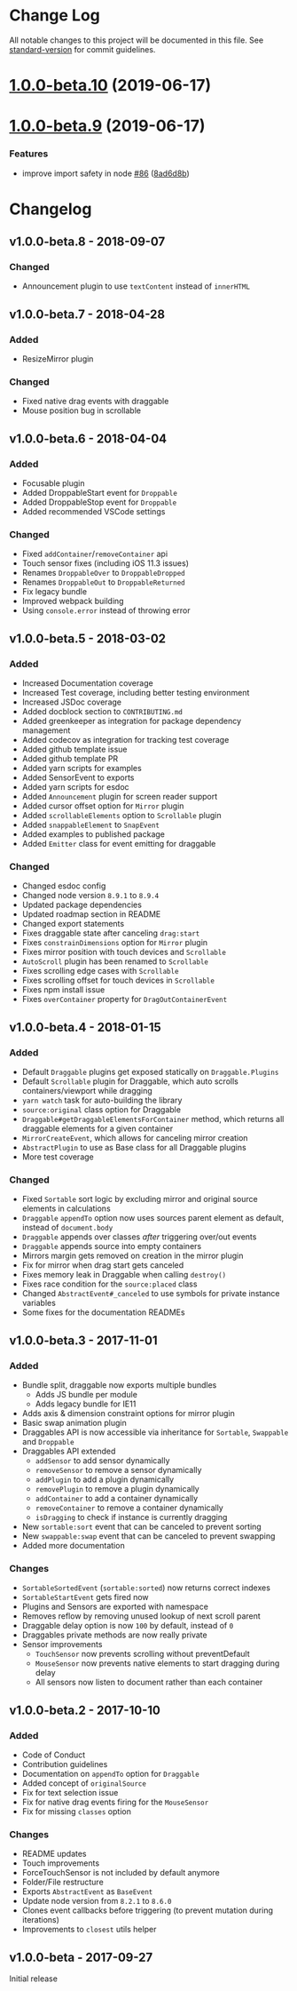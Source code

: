 # Change Log

All notable changes to this project will be documented in this file. See [standard-version](https://github.com/conventional-changelog/standard-version) for commit guidelines.

<a name="1.0.0-beta.10"></a>
# [1.0.0-beta.10](https://github.com/hikerpig/draggable/compare/v1.0.0-beta.9...v1.0.0-beta.10) (2019-06-17)



<a name="1.0.0-beta.9"></a>
# [1.0.0-beta.9](https://github.com/hikerpig/draggable/compare/v1.0.0-beta.8...v1.0.0-beta.9) (2019-06-17)


### Features

* improve import safety in node [#86](https://github.com/hikerpig/draggable/issues/86) ([8ad6d8b](https://github.com/hikerpig/draggable/commit/8ad6d8b))



# Changelog

## v1.0.0-beta.8 - 2018-09-07

### Changed

- Announcement plugin to use `textContent` instead of `innerHTML`

## v1.0.0-beta.7 - 2018-04-28

### Added

- ResizeMirror plugin

### Changed

- Fixed native drag events with draggable
- Mouse position bug in scrollable

## v1.0.0-beta.6 - 2018-04-04

### Added

- Focusable plugin
- Added DroppableStart event for `Droppable`
- Added DroppableStop event for `Droppable`
- Added recommended VSCode settings

### Changed

- Fixed `addContainer`/`removeContainer` api
- Touch sensor fixes (including iOS 11.3 issues)
- Renames `DroppableOver` to `DroppableDropped`
- Renames `DroppableOut` to `DroppableReturned`
- Fix legacy bundle
- Improved webpack building
- Using `console.error` instead of throwing error

## v1.0.0-beta.5 - 2018-03-02

### Added

- Increased Documentation coverage
- Increased Test coverage, including better testing environment
- Increased JSDoc coverage
- Added docblock section to `CONTRIBUTING.md`
- Added greenkeeper as integration for package dependency management
- Added codecov as integration for tracking test coverage
- Added github template issue
- Added github template PR
- Added yarn scripts for examples
- Added SensorEvent to exports
- Added yarn scripts for esdoc
- Added `Announcement` plugin for screen reader support
- Added cursor offset option for `Mirror` plugin
- Added `scrollableElements` option to `Scrollable` plugin
- Added `snappableElement` to `SnapEvent`
- Added examples to published package
- Added `Emitter` class for event emitting for draggable

### Changed

- Changed esdoc config
- Changed node version `8.9.1` to `8.9.4`
- Updated package dependencies
- Updated roadmap section in README
- Changed export statements
- Fixes draggable state after canceling `drag:start`
- Fixes `constrainDimensions` option for `Mirror` plugin
- Fixes mirror position with touch devices and `Scrollable`
- `AutoScroll` plugin has been renamed to `Scrollable`
- Fixes scrolling edge cases with `Scrollable`
- Fixes scrolling offset for touch devices in `Scrollable`
- Fixes npm install issue
- Fixes `overContainer` property for `DragOutContainerEvent`

## v1.0.0-beta.4 - 2018-01-15

### Added

- Default `Draggable` plugins get exposed statically on `Draggable.Plugins`
- Default `Scrollable` plugin for Draggable, which auto scrolls containers/viewport while dragging
- `yarn watch` task for auto-building the library
- `source:original` class option for Draggable
- `Draggable#getDraggableElementsForContainer` method, which returns all draggable elements for a given container
- `MirrorCreateEvent`, which allows for canceling mirror creation
- `AbstractPlugin` to use as Base class for all Draggable plugins
- More test coverage

### Changed

- Fixed `Sortable` sort logic by excluding mirror and original source elements in calculations
- `Draggable` `appendTo` option now uses sources parent element as default, instead of `document.body`
- `Draggable` appends over classes _after_ triggering over/out events
- `Draggable` appends source into empty containers
- Mirrors margin gets removed on creation in the mirror plugin
- Fix for mirror when drag start gets canceled
- Fixes memory leak in Draggable when calling `destroy()`
- Fixes race condition for the `source:placed` class
- Changed `AbstractEvent#_canceled` to use symbols for private instance variables
- Some fixes for the documentation READMEs

## v1.0.0-beta.3 - 2017-11-01

### Added

- Bundle split, draggable now exports multiple bundles
  - Adds JS bundle per module
  - Adds legacy bundle for IE11
- Adds axis & dimension constraint options for mirror plugin
- Basic swap animation plugin
- Draggables API is now accessible via inheritance for `Sortable`, `Swappable` and `Droppable`
- Draggables API extended
  - `addSensor` to add sensor dynamically
  - `removeSensor` to remove a sensor dynamically
  - `addPlugin` to add a plugin dynamically
  - `removePlugin` to remove a plugin dynamically
  - `addContainer` to add a container dynamically
  - `removeContainer` to remove a container dynamically
  - `isDragging` to check if instance is currently dragging
- New `sortable:sort` event that can be canceled to prevent sorting
- New `swappable:swap` event that can be canceled to prevent swapping
- Added more documentation

### Changes

- `SortableSortedEvent` (`sortable:sorted`) now returns correct indexes
- `SortableStartEvent` gets fired now
- Plugins and Sensors are exported with namespace
- Removes reflow by removing unused lookup of next scroll parent
- Draggable delay option is now `100` by default, instead of `0`
- Draggables private methods are now really private
- Sensor improvements
  - `TouchSensor` now prevents scrolling without preventDefault
  - `MouseSensor` now prevents native elements to start dragging during delay
  - All sensors now listen to document rather than each container

## v1.0.0-beta.2 - 2017-10-10

### Added

- Code of Conduct
- Contribution guidelines
- Documentation on `appendTo` option for `Draggable`
- Added concept of `originalSource`
- Fix for text selection issue
- Fix for native drag events firing for the `MouseSensor`
- Fix for missing `classes` option

### Changes

- README updates
- Touch improvements
- ForceTouchSensor is not included by default anymore
- Folder/File restructure
- Exports `AbstractEvent` as `BaseEvent`
- Update node version from `8.2.1` to `8.6.0`
- Clones event callbacks before triggering (to prevent mutation during iterations)
- Improvements to `closest` utils helper

## v1.0.0-beta - 2017-09-27

Initial release
